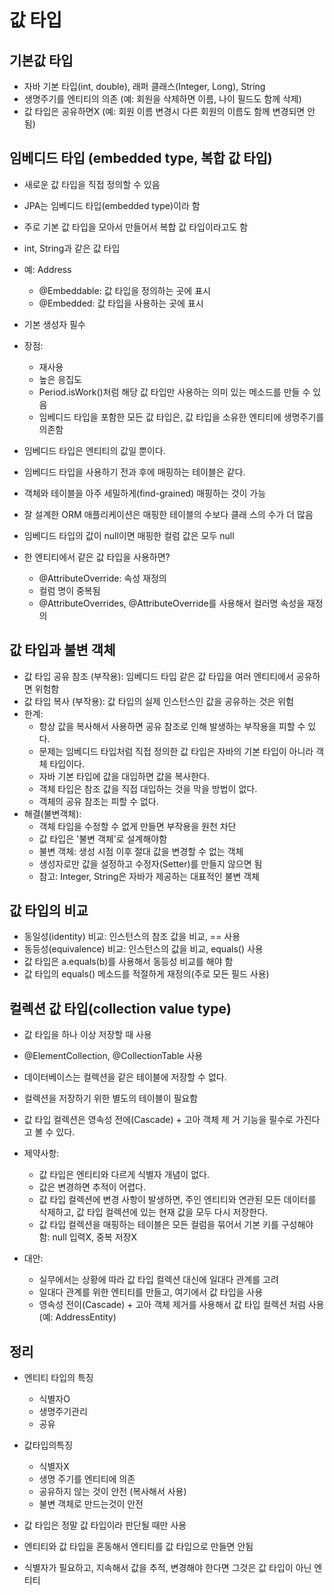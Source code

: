 # 값 타입

## 기본값 타입
- 자바 기본 타입(int, double), 래퍼 클래스(Integer, Long), String
- 생명주기를 엔티티의 의존 (예: 회원을 삭제하면 이름, 나이 필드도 함께 삭제)
- 값 타입은 공유하면X (예: 회원 이름 변경시 다른 회원의 이름도 함께 변경되면 안됨)


## 임베디드 타입 (embedded type, 복합 값 타입)
- 새로운 값 타입을 직접 정의할 수 있음
- JPA는 임베디드 타입(embedded type)이라 함
- 주로 기본 값 타입을 모아서 만들어서 복합 값 타입이라고도 함
- int, String과 같은 값 타입

- 예: Address
  - @Embeddable: 값 타입을 정의하는 곳에 표시
  - @Embedded: 값 타입을 사용하는 곳에 표시
- 기본 생성자 필수
- 장점:
	- 재사용
	- 높은 응집도
	- Period.isWork()처럼 해당 값 타입만 사용하는 의미 있는 메소드를 만들 수 있음
	- 임베디드 타입을 포함한 모든 값 타입은, 값 타입을 소유한 엔티티에 생명주기를 의존함

- 임베디드 타입은 엔티티의 값일 뿐이다.
- 임베디드 타입을 사용하기 전과 후에 매핑하는 테이블은 같다.
- 객체와 테이블을 아주 세밀하게(find-grained) 매핑하는 것이 가능
- 잘 설계한 ORM 애플리케이션은 매핑한 테이블의 수보다 클래 스의 수가 더 많음
- 임베디드 타입의 값이 null이면 매핑한 컬럼 값은 모두 null

- 한 엔티티에서 같은 값 타입을 사용하면?
	- @AttributeOverride: 속성 재정의
	- 컬럼 명이 중복됨
	- @AttributeOverrides, @AttributeOverride를 사용해서 컬러명 속성을 재정의


## 값 타입과 불변 객체
- 값 타입 공유 참조 (부작용): 임베디드 타입 같은 값 타입을 여러 엔티티에서 공유하면 위험함
- 값 타입 복사 (부작용): 값 타입의 실제 인스턴스인 값을 공유하는 것은 위험
- 한계:
	- 항상 값을 복사해서 사용하면 공유 참조로 인해 발생하는 부작용을 피할 수 있다.
	- 문제는 임베디드 타입처럼 직접 정의한 값 타입은 자바의 기본 타입이 아니라 객체 타입이다.
	- 자바 기본 타입에 값을 대입하면 값을 복사한다.
	- 객체 타입은 참조 값을 직접 대입하는 것을 막을 방법이 없다.
	- 객체의 공유 참조는 피할 수 없다.
- 해결(불변객체):
	- 객체 타입을 수정할 수 없게 만들면 부작용을 원천 차단
	- 값 타입은 '불변 객체'로 설계해야함
	- 불변 객체: 생성 시점 이후 절대 값을 변경할 수 없는 객체
	- 생성자로만 값을 설정하고 수정자(Setter)를 만들지 않으면 됨
	- 참고: Integer, String은 자바가 제공하는 대표적인 불변 객체


## 값 타입의 비교
- 동일성(identity) 비교: 인스턴스의 참조 값을 비교, == 사용
- 동등성(equivalence) 비교: 인스턴스의 값을 비교, equals() 사용
- 값 타입은 a.equals(b)를 사용해서 동등성 비교를 해야 함
- 값 타입의 equals() 메소드를 적절하게 재정의(주로 모든 필드 사용)


## 컬렉션 값 타입(collection value type)
- 값 타입을 하나 이상 저장할 때 사용
- @ElementCollection, @CollectionTable 사용
- 데이터베이스는 컬렉션을 같은 테이블에 저장할 수 없다.
- 컬렉션을 저장하기 위한 별도의 테이블이 필요함
- 값 타입 컬렉션은 영속성 전에(Cascade) + 고아 객체 제 거 기능을 필수로 가진다고 볼 수 있다.

- 제약사항: 
	- 값 타입은 엔티티와 다르게 식별자 개념이 없다.
	- 값은 변경하면 추적이 어렵다.
	- 값 타입 컬렉션에 변경 사항이 발생하면, 주인 엔티티와 연관된 모든 데이터를 삭제하고, 값 타입 컬렉션에 있는 현재 값을 모두 다시 저장한다.
	- 값 타입 컬렉션을 매핑하는 테이블은 모든 컬럼을 묶어서 기본 키를 구성해야 함: null 입력X, 중복 저장X

- 대안:
	- 실무에서는 상황에 따라 값 타입 컬렉션 대신에 일대다 관계를 고려
	- 일대다 관계를 위한 엔티티를 만들고, 여기에서 값 타입을 사용
	- 영속성 전이(Cascade) + 고아 객체 제거를 사용해서 값 타입 컬렉션 처럼 사용 (예: AddressEntity)


## 정리
- 엔티티 타입의 특징
	- 식별자O
	- 생명주기관리
	- 공유
- 값타입의특징
	- 식별자X
	- 생명 주기를 엔티티에 의존
	- 공유하지 않는 것이 안전 (복사해서 사용)
	- 불변 객체로 만드는것이 안전

- 값 타입은 정말 값 타입이라 판단될 때만 사용
- 엔티티와 값 타입을 혼동해서 엔티티를 값 타입으로 만들면 안됨
- 식별자가 필요하고, 지속해서 값을 추적, 변경해야 한다면 그것은 값 타입이 아닌 엔티티
